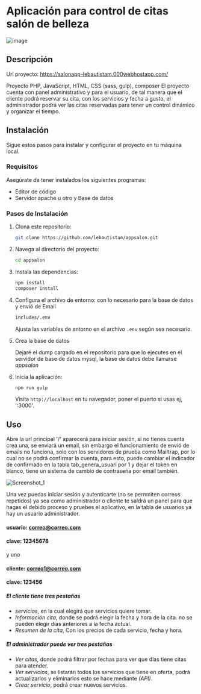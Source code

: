 # Aplicación para control de citas salón de belleza

![image](https://github.com/lebautistam/appsalon/assets/102302953/44a15cc3-a9c6-4c01-8917-c3e869752ba9)


## Descripción

Url proyecto: https://salonapp-lebautistam.000webhostapp.com/

Proyecto PHP, JavaScript, HTML, CSS (sass, gulp), composer
El proyecto cuenta con panel administrativo y para el usuario, de tal manera que el cliente podrá reservar su cita, con los servicios y fecha a gusto, el administrador podrá ver las citas reservadas para tener un control dinámico y organizar el tiempo.

## Instalación

Sigue estos pasos para instalar y configurar el proyecto en tu máquina local.

### Requisitos

Asegúrate de tener instalados los siguientes programas:

- Editor de código
- Servidor apache u otro y Base de datos

### Pasos de Instalación

1. Clona este repositorio:

    ```bash
    git clone https://github.com/lebautistam/appsalon.git
    ```

2. Navega al directorio del proyecto:

    ```bash
    cd appsalon
    ```

3. Instala las dependencias:

    ```bash
    npm install
    composer install
    ```

4. Configura el archivo de entorno: con lo necesario para la base de datos y envió de Email

    ```bash
    includes/.env
    ```

    Ajusta las variables de entorno en el archivo `.env` según sea necesario.
5. Crea la base de datos

   Dejaré el dump cargado en el repositorio para que lo ejecutes en el servidor de base de datos mysql, la base de datos debe llamarse _appsalon_
   
6. Inicia la aplicación:

    ```bash
    npm run gulp
    ```

    Visita `http://localhost` en tu navegador, poner el puerto si usas ej, ':3000'.

## Uso

Abre la url principal '/' aparecerá para iniciar sesión, si no tienes cuenta crea una, se enviará un email, sin embargo el funcionamiento de envió de emails no funciona, solo con los servidores de prueba como Mailtrap, por lo cual no se podrá confirmar la cuenta, para esto, puede cambiar el indicador de confirmado en la tabla tab_genera_usuari
por 1 y dejar el token en blanco, tiene un sistema de cambio de contraseña por email también.

![Screenshot_1](https://github.com/lebautistam/appsalon/assets/102302953/080c04ad-c7ab-40a3-b3f9-c4b8ee13a49c)

Una vez puedas iniciar sesión y autenticarte (no se permniten correos repetidos) ya sea como administrador o cliente te saldrá un panel para que hagas el debido proceso y pruebes el aplicativo, en la tabla de usuarios ya hay un usuario administrador.
#### usuario: correo@correo.com
#### clave: 12345678

y uno 
#### cliente: correo1@correo.com
#### clave: 123456

##### El cliente tiene tres pestañas 
- _servicios_, en la cual elegirá que servicios quiere tomar.
- _Información cita_, donde se podrá elegir la fecha y hora de la cita. no se pueden elegir días anteriores a la fecha actual.
- _Resumen de la cita_, Con los precios de cada servicio, fecha y hora.

##### El administrador puede ver tres pestañas

- _Ver citas_, donde podrá filtrar por fechas para ver que días tiene citas para atender.
- _Ver servicios_, se listarán todos los servicios que tiene en oferta, podrá actualizarlos y eliminarlos esto se hace mediante _(API)_.
- _Crear servicio_, podrá crear nuevos servicios.

